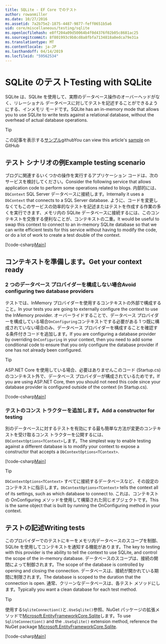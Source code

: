 ```yaml
---
title: SQLite - EF Core でのテスト
author: rowanmiller
ms.date: 10/27/2016
ms.assetid: 7a2b75e2-1875-4487-9877-feff0651b5a6
uid: core/miscellaneous/testing/sqlite
ms.openlocfilehash: e8ff204a09d50064b4f0d4376f02b05c8681ac25
ms.sourcegitcommit: 8f801993c9b8cd8a8fbfa7134818a8edca79e31a
ms.translationtype: MT
ms.contentlocale: ja-JP
ms.lasthandoff: 04/14/2019
ms.locfileid: "59562534"
---
```

# <a name="testing-with-sqlite"></a><span data-ttu-id="126b0-102">SQLite のテスト</span><span class="sxs-lookup"><span data-stu-id="126b0-102">Testing with SQLite</span></span>

<span data-ttu-id="126b0-103">SQLite は、SQLite を使用して、実際のデータベース操作のオーバーヘッドがなく、リレーショナル データベースに対してテストを記述することができるようにする、インメモリ モードです。</span><span class="sxs-lookup"><span data-stu-id="126b0-103">SQLite has an in-memory mode that allows you to use SQLite to write tests against a relational database, without the overhead of actual database operations.</span></span>

> [!TIP]  
> <span data-ttu-id="126b0-104">この記事を表示する[サンプル](https://github.com/aspnet/EntityFramework.Docs/tree/master/samples/core/Miscellaneous/Testing)github</span><span class="sxs-lookup"><span data-stu-id="126b0-104">You can view this article's [sample](https://github.com/aspnet/EntityFramework.Docs/tree/master/samples/core/Miscellaneous/Testing) on GitHub</span></span>

## <a name="example-testing-scenario"></a><span data-ttu-id="126b0-105">テスト シナリオの例</span><span class="sxs-lookup"><span data-stu-id="126b0-105">Example testing scenario</span></span>

<span data-ttu-id="126b0-106">ブログに関連するいくつかの操作を実行するアプリケーション コードは、次のサービスを検討してください。</span><span class="sxs-lookup"><span data-stu-id="126b0-106">Consider the following service that allows application code to perform some operations related to blogs.</span></span> <span data-ttu-id="126b0-107">内部的には、 `DbContext` SQL Server データベースに接続します。</span><span class="sxs-lookup"><span data-stu-id="126b0-107">Internally it uses a `DbContext` that connects to a SQL Server database.</span></span> <span data-ttu-id="126b0-108">ように、コードを変更しなくてもこのサービスの効率的なテストを記述またはテストを作成する作業の多くを実行できます、メモリ内の SQLite データベースに接続するには、このコンテキストを交換する便利なことが、コンテキストの二重。</span><span class="sxs-lookup"><span data-stu-id="126b0-108">It would be useful to swap this context to connect to an in-memory SQLite database so that we can write efficient tests for this service without having to modify the code, or do a lot of work to create a test double of the context.</span></span>

[!code-csharp[Main](../../../../samples/core/Miscellaneous/Testing/BusinessLogic/BlogService.cs)]

## <a name="get-your-context-ready"></a><span data-ttu-id="126b0-109">コンテキストを準備します。</span><span class="sxs-lookup"><span data-stu-id="126b0-109">Get your context ready</span></span>

### <a name="avoid-configuring-two-database-providers"></a><span data-ttu-id="126b0-110">2 つのデータベース プロバイダーを構成しない場合</span><span class="sxs-lookup"><span data-stu-id="126b0-110">Avoid configuring two database providers</span></span>

<span data-ttu-id="126b0-111">テストでは、InMemory プロバイダーを使用するコンテキストの外部で構成すること。</span><span class="sxs-lookup"><span data-stu-id="126b0-111">In your tests you are going to externally configure the context to use the InMemory provider.</span></span> <span data-ttu-id="126b0-112">オーバーライドすることで、データベース プロバイダーを構成している場合`OnConfiguring`コンテキストでする必要がある 1 つ既に構成されていない場合のみ、データベース プロバイダーを構成することを確認する条件付きコードを追加します。</span><span class="sxs-lookup"><span data-stu-id="126b0-112">If you are configuring a database provider by overriding `OnConfiguring` in your context, then you need to add some conditional code to ensure that you only configure the database provider if one has not already been configured.</span></span>

> [!TIP]  
> <span data-ttu-id="126b0-113">ASP.NET Core を使用している場合、必要はありませんこのコード (Startup.cs) のコンテキスト外で、データベース プロバイダーが構成されているためです。</span><span class="sxs-lookup"><span data-stu-id="126b0-113">If you are using ASP.NET Core, then you should not need this code since your database provider is configured outside of the context (in Startup.cs).</span></span>

[!code-csharp[Main](../../../../samples/core/Miscellaneous/Testing/BusinessLogic/BloggingContext.cs#OnConfiguring)]

### <a name="add-a-constructor-for-testing"></a><span data-ttu-id="126b0-114">テストのコンス トラクターを追加します。</span><span class="sxs-lookup"><span data-stu-id="126b0-114">Add a constructor for testing</span></span>

<span data-ttu-id="126b0-115">別のデータベースに対するテストを有効にする最も簡単な方法が変更のコンテキストを受け取るコンス トラクターを公開するには、`DbContextOptions<TContext>`します。</span><span class="sxs-lookup"><span data-stu-id="126b0-115">The simplest way to enable testing against a different database is to modify your context to expose a constructor that accepts a `DbContextOptions<TContext>`.</span></span>

[!code-csharp[Main](../../../../samples/core/Miscellaneous/Testing/BusinessLogic/BloggingContext.cs#Constructors)]

> [!TIP]  
> <span data-ttu-id="126b0-116">`DbContextOptions<TContext>` すべてに接続するデータベースなど、その設定のコンテキストに指示します。</span><span class="sxs-lookup"><span data-stu-id="126b0-116">`DbContextOptions<TContext>` tells the context all of its settings, such as which database to connect to.</span></span> <span data-ttu-id="126b0-117">これは、コンテキストの OnConfiguring メソッドを使用して構築された同じオブジェクトです。</span><span class="sxs-lookup"><span data-stu-id="126b0-117">This is the same object that is built by running the OnConfiguring method in your context.</span></span>

## <a name="writing-tests"></a><span data-ttu-id="126b0-118">テストの記述</span><span class="sxs-lookup"><span data-stu-id="126b0-118">Writing tests</span></span>

<span data-ttu-id="126b0-119">このプロバイダーでのテストにキーをメモリ内データベースのスコープを制御、SQLite を使用してコンテキストを通知する機能があります。</span><span class="sxs-lookup"><span data-stu-id="126b0-119">The key to testing with this provider is the ability to tell the context to use SQLite, and control the scope of the in-memory database.</span></span> <span data-ttu-id="126b0-120">データベースのスコープは、接続の開閉によって制御されます。</span><span class="sxs-lookup"><span data-stu-id="126b0-120">The scope of the database is controlled by opening and closing the connection.</span></span> <span data-ttu-id="126b0-121">データベースは、接続が開かれている期間に制限されます。</span><span class="sxs-lookup"><span data-stu-id="126b0-121">The database is scoped to the duration that the connection is open.</span></span> <span data-ttu-id="126b0-122">通常、クリーンなデータベースは、各テスト メソッドにします。</span><span class="sxs-lookup"><span data-stu-id="126b0-122">Typically you want a clean database for each test method.</span></span>

>[!TIP]
> <span data-ttu-id="126b0-123">使用する`SqliteConnection()`と`.UseSqlite()`参照、NuGet パッケージの拡張メソッドで[Microsoft.EntityFrameworkCore.Sqlite](https://www.nuget.org/packages/Microsoft.EntityFrameworkCore.Sqlite/)します。</span><span class="sxs-lookup"><span data-stu-id="126b0-123">To use `SqliteConnection()` and the `.UseSqlite()` extension method, reference the NuGet package [Microsoft.EntityFrameworkCore.Sqlite](https://www.nuget.org/packages/Microsoft.EntityFrameworkCore.Sqlite/).</span></span>

[!code-csharp[Main](../../../../samples/core/Miscellaneous/Testing/TestProject/SQLite/BlogServiceTests.cs)]
